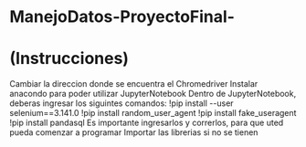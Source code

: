 # ManejoDatos-ProyectoFinal-
# (Instrucciones)
Cambiar la direccion donde se encuentra el Chromedriver
Instalar anacondo para poder utilizar  JupyterNotebook
Dentro de JupyterNotebook, deberas ingresar los siguintes comandos:
!pip install --user selenium==3.141.0
!pip install random_user_agent
!pip install fake_useragent
!pip install pandasql
Es importante ingresarlos y correrlos, para que uted pueda comenzar a programar
Importar las librerias si no se tienen
